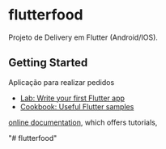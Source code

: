 # flutterfood

Projeto de Delivery em Flutter (Android/IOS).

## Getting Started

Aplicação para realizar pedidos 



- [Lab: Write your first Flutter app](https://flutter.dev/docs/get-started/codelab)
- [Cookbook: Useful Flutter samples](https://flutter.dev/docs/cookbook)


[online documentation](https://flutter.dev/docs), which offers tutorials,

"# flutterfood" 
